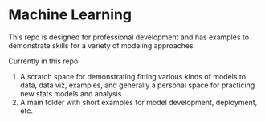 # Machine Learning

This repo is designed for professional development and has examples to demonstrate skills for a variety of modeling approaches

Currently in this repo:

1. A scratch space for demonstrating fitting various kinds of models to data, data viz, examples, and generally a personal space for practicing new stats models and analysis
2. A main folder with short examples for model development, deployment, etc.
